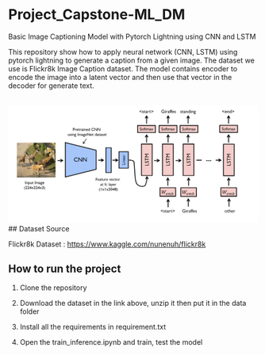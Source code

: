 # Project_Capstone-ML_DM

Basic Image Captioning Model with Pytorch Lightning using CNN and LSTM

This repository show how to apply neural network (CNN, LSTM) using pytorch lightning to generate a caption from a given image. The dataset we use is Flickr8k Image Caption dataset. The model contains encoder to encode the image into a latent vector and then use that vector in the decoder for generate text.
<br/> <br/>

<img src="utility/model.png"/>
## Dataset Source

Flickr8k Dataset : https://www.kaggle.com/nunenuh/flickr8k <br/>

## How to run the project 
1. Clone the repository 

2. Download the dataset in the link above, unzip it then put it in the data folder 

3. Install all the requirements in requirement.txt 

4. Open the train_inference.ipynb and train, test the model
